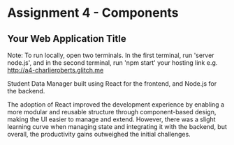 Assignment 4 - Components
===



## Your Web Application Title
Note: To run locally, open two terminals. In the first terminal, run 'server node.js', and in the second terminal, run 'npm start'
your hosting link e.g. http://a4-charlieroberts.glitch.me

Student Data Manager built using React for the frontend, and Node.js for the backend.

The adoption of React improved the development experience by enabling a more modular and reusable structure through component-based design, making the UI easier to manage and extend. However, there was a slight learning curve when managing state and integrating it with the backend, but overall, the productivity gains outweighed the initial challenges.
